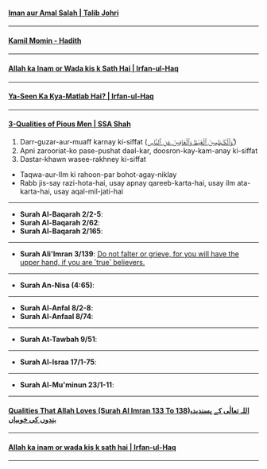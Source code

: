 #### [Iman aur Amal Salah | Talib Johri](https://www.youtube.com/shorts/gegGWszMtY0)

***

#### [Kamil Momin - Hadith](https://www.youtube.com/shorts/b845Tr17NTk)

***

#### [Allah ka Inam or Wada kis k Sath Hai | Irfan-ul-Haq](https://www.youtube.com/watch?v=2PmI_dWq48M)

***

#### [Ya-Seen Ka Kya-Matlab Hai? | Irfan-ul-Haq](https://www.youtube.com/watch?v=Y9am2W3fHIc)

***

#### [3-Qualities of Pious Men | SSA Shah](https://www.youtube.com/watch?v=Ye5ijz8oigA)
1. Darr-guzar-aur-muaff karnay ki-siffat ([وَٱلْكَـٰظِمِينَ ٱلْغَيْظَ وَٱلْعَافِينَ عَنِ ٱلنَّاسِ ۗ](https://quranwbw.com/3/134))
2. Apni zarooriat-ko pase-pushat daal-kar, doosron-kay-kam-anay ki-siffat
3. Dastar-khawn wasee-rakhney ki-siffat
* Taqwa-aur-Ilm ki rahoon-par bohot-agay-niklay
* Rabb jis-say razi-hota-hai, usay apnay qareeb-karta-hai, usay ilm ata-karta-hai, usay aqal-mil-jati-hai

***

* __Surah Al-Baqarah 2/2-5__: []()
* __Surah Al-Baqarah 2/62__: []()
* __Surah Al-Baqarah 2/165__: []()

*** 

* __Surah Ali'Imran 3/139__: [Do not falter or grieve, for you will have the upper hand, if you are ˹true˺ believers.](https://quranwbw.com/3/139)

***

* __Surah An-Nisa (4:65)__: []()

***

* __Surah Al-Anfal 8/2-8__: []()
* __Surah Al-Anfaal 8/74__: []()

***

* __Surah At-Tawbah 9/51__: []()

***

* __Surah Al-Israa 17/1-75__: []()

***

* __Surah Al-Mu'minun 23/1-11__: []()

***

#### [Qualities That Allah Loves (Surah Al Imran 133 To 138)اللہ تعالٰی کے پسندیدہ بندوں کی خوبیاں](https://www.youtube.com/watch?v=ZILqqDCJYAw)

***

#### [Allah ka inam or wada kis k sath hai | Irfan-ul-Haq](https://www.youtube.com/watch?v=2PmI_dWq48M)

***
